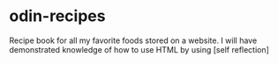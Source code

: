 # odin-recipes
Recipe book for all my favorite foods stored on a website.
I will have demonstrated knowledge of how to use HTML by using [self reflection]